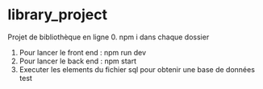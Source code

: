 # library_project
Projet de bibliothèque en ligne
0. npm i dans chaque dossier
1. Pour lancer le front end : npm  run dev
2. Pour lancer le back end : npm start
3. Executer les elements du fichier sql pour obtenir une base de données test

